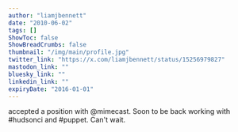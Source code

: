 ```yaml
---
author: "liamjbennett"
date: "2010-06-02"
tags: []
ShowToc: false
ShowBreadCrumbs: false
thumbnail: "/img/main/profile.jpg"
twitter_link: "https://x.com/liamjbennett/status/15256979827"
mastodon_link: ""
bluesky_link: ""
linkedin_link: ""
expiryDate: "2016-01-01"
---
```


accepted a position with @mimecast. Soon to be back working with #hudsonci and #puppet. Can't wait.

